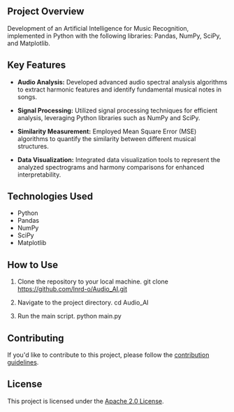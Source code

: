 ## Project Overview

Development of an Artificial Intelligence for Music Recognition, implemented in Python with the following libraries: Pandas, NumPy, SciPy, and Matplotlib.

## Key Features

- **Audio Analysis:** Developed advanced audio spectral analysis algorithms to extract harmonic features and identify fundamental musical notes in songs.

- **Signal Processing:** Utilized signal processing techniques for efficient analysis, leveraging Python libraries such as NumPy and SciPy.

- **Similarity Measurement:** Employed Mean Square Error (MSE) algorithms to quantify the similarity between different musical structures.

- **Data Visualization:** Integrated data visualization tools to represent the analyzed spectrograms and harmony comparisons for enhanced interpretability.

## Technologies Used

- Python
- Pandas
- NumPy
- SciPy
- Matplotlib

## How to Use

1. Clone the repository to your local machine.
git clone https://github.com/lnrd-o/Audio_AI.git


2. Navigate to the project directory.
cd Audio_AI


3. Run the main script.
python main.py


## Contributing

If you'd like to contribute to this project, please follow the [contribution guidelines](CONTRIBUTING.md).

## License

This project is licensed under the [Apache 2.0 License](LICENSE).
